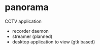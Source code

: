 # panorama
CCTV application
* recorder daemon
* streamer (planned)
* desktop application to view (gtk based)
